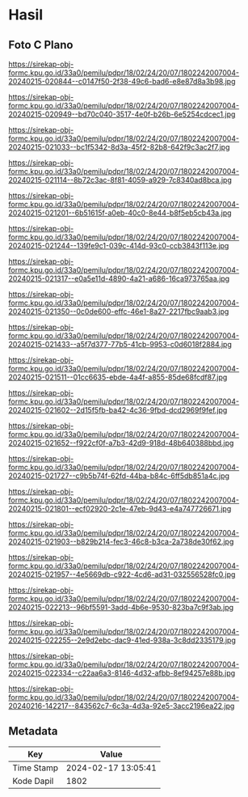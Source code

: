 # Hasil

## Foto C Plano

https://sirekap-obj-formc.kpu.go.id/33a0/pemilu/pdpr/18/02/24/20/07/1802242007004-20240215-020844--c0147f50-2f38-49c6-bad6-e8e87d8a3b98.jpg

https://sirekap-obj-formc.kpu.go.id/33a0/pemilu/pdpr/18/02/24/20/07/1802242007004-20240215-020949--bd70c040-3517-4e0f-b26b-6e5254cdcec1.jpg

https://sirekap-obj-formc.kpu.go.id/33a0/pemilu/pdpr/18/02/24/20/07/1802242007004-20240215-021033--bc1f5342-8d3a-45f2-82b8-642f9c3ac2f7.jpg

https://sirekap-obj-formc.kpu.go.id/33a0/pemilu/pdpr/18/02/24/20/07/1802242007004-20240215-021114--8b72c3ac-8f81-4059-a929-7c8340ad8bca.jpg

https://sirekap-obj-formc.kpu.go.id/33a0/pemilu/pdpr/18/02/24/20/07/1802242007004-20240215-021201--6b51615f-a0eb-40c0-8e44-b8f5eb5cb43a.jpg

https://sirekap-obj-formc.kpu.go.id/33a0/pemilu/pdpr/18/02/24/20/07/1802242007004-20240215-021244--139fe9c1-039c-414d-93c0-ccb3843f113e.jpg

https://sirekap-obj-formc.kpu.go.id/33a0/pemilu/pdpr/18/02/24/20/07/1802242007004-20240215-021317--e0a5e11d-4890-4a21-a686-16ca973765aa.jpg

https://sirekap-obj-formc.kpu.go.id/33a0/pemilu/pdpr/18/02/24/20/07/1802242007004-20240215-021350--0c0de600-effc-46e1-8a27-2217fbc9aab3.jpg

https://sirekap-obj-formc.kpu.go.id/33a0/pemilu/pdpr/18/02/24/20/07/1802242007004-20240215-021433--a5f7d377-77b5-41cb-9953-c0d6018f2884.jpg

https://sirekap-obj-formc.kpu.go.id/33a0/pemilu/pdpr/18/02/24/20/07/1802242007004-20240215-021511--01cc6635-ebde-4a4f-a855-85de68fcdf87.jpg

https://sirekap-obj-formc.kpu.go.id/33a0/pemilu/pdpr/18/02/24/20/07/1802242007004-20240215-021602--2d15f5fb-ba42-4c36-9fbd-dcd2969f9fef.jpg

https://sirekap-obj-formc.kpu.go.id/33a0/pemilu/pdpr/18/02/24/20/07/1802242007004-20240215-021652--f922cf0f-a7b3-42d9-918d-48b640388bbd.jpg

https://sirekap-obj-formc.kpu.go.id/33a0/pemilu/pdpr/18/02/24/20/07/1802242007004-20240215-021727--c9b5b74f-62fd-44ba-b84c-6ff5db851a4c.jpg

https://sirekap-obj-formc.kpu.go.id/33a0/pemilu/pdpr/18/02/24/20/07/1802242007004-20240215-021801--ecf02920-2c1e-47eb-9d43-e4a747726671.jpg

https://sirekap-obj-formc.kpu.go.id/33a0/pemilu/pdpr/18/02/24/20/07/1802242007004-20240215-021903--b829b214-fec3-46c8-b3ca-2a738de30f62.jpg

https://sirekap-obj-formc.kpu.go.id/33a0/pemilu/pdpr/18/02/24/20/07/1802242007004-20240215-021957--4e5669db-c922-4cd6-ad31-032556528fc0.jpg

https://sirekap-obj-formc.kpu.go.id/33a0/pemilu/pdpr/18/02/24/20/07/1802242007004-20240215-022213--96bf5591-3add-4b6e-9530-823ba7c9f3ab.jpg

https://sirekap-obj-formc.kpu.go.id/33a0/pemilu/pdpr/18/02/24/20/07/1802242007004-20240215-022255--2e9d2ebc-dac9-41ed-938a-3c8dd2335179.jpg

https://sirekap-obj-formc.kpu.go.id/33a0/pemilu/pdpr/18/02/24/20/07/1802242007004-20240215-022334--c22aa6a3-8146-4d32-afbb-8ef94257e88b.jpg

https://sirekap-obj-formc.kpu.go.id/33a0/pemilu/pdpr/18/02/24/20/07/1802242007004-20240216-142217--843562c7-6c3a-4d3a-92e5-3acc2196ea22.jpg


## Metadata

| Key        | Value               |
| ---------- | ------------------- |
| Time Stamp | 2024-02-17 13:05:41 |
| Kode Dapil | 1802                |



